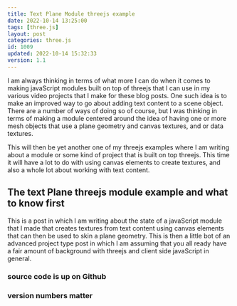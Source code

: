 ```yaml
---
title: Text Plane Module threejs example
date: 2022-10-14 13:25:00
tags: [three.js]
layout: post
categories: three.js
id: 1009
updated: 2022-10-14 15:32:33
version: 1.1
---
```


I am always thinking in terms of what more I can do when it comes to making javaScript modules built on top of threejs that I can use in my various video projects that I make for these blog posts. One such idea is to make an improved way to go about adding text content to a scene object. There are a number of ways of doing so of course, but I was thinking in terms of making a module centered around the idea of having one or more mesh objects that use a plane geometry and canvas textures, and or data textures.

This will then be yet another one of my threejs examples where I am writing about a module or some kind of project that is built on top threejs. This time it will have a lot to do with using canvas elements to create textures, and also a whole lot about working with text content.

<!-- more -->


## The text Plane threejs module example and what to know first

This is a post in which I am writing about the state of a javaScript module that I made that creates textures from text content using canvas elements that can then be used to skin a plane geometry. This is then a little bot of an advanced project type post in which I am assuming that you all ready have a fair amount of background with threejs and client side javaScript in general.

### source code is up on Github

### version numbers matter